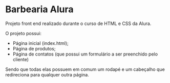 # Barbearia Alura

Projeto front end realizado durante o curso de HTML e CSS da Alura.

O projeto possui:
- Página inicial (index.html);
- Página de produtos;
- Página de contatos (que possui um formulário a ser preenchido pelo cliente)    

Sendo que todas elas possuem em comum um rodapé e um cabeçalho que redireciona para qualquer outra página.
